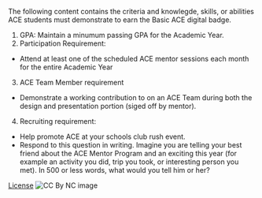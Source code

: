 The following content contains the criteria and knowlegde, skills, or abilities ACE students must demonstrate to earn the Basic ACE digital 
badge. 

1.	GPA:  Maintain a minumum passing GPA for the Academic Year.
2.	Participation Requirement:
* Attend at least one of the scheduled ACE mentor sessions each month for the entire Academic Year
3.	ACE Team Member requirement
* Demonstrate a working contribution to on an ACE Team during both the design and presentation portion (siged off by mentor).
4.	Recruiting requirement:  
* Help promote ACE at your schools club rush event. 
* Respond to this question in writing.  Imagine you are telling your best friend about the ACE Mentor Program and an exciting this year (for example an activity you did, trip you took, or interesting person you met).  In 500 or less words, what would you tell him or her?

[License](https://github.com/BEICBIM/basic_ACE_badge_rubric/blob/master/License.md)
![CC By NC image](https://licensebuttons.net/l/by-nc/3.0/88x31.png)
